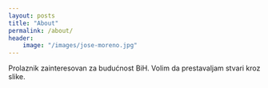 ```yaml
---
layout: posts
title: "About"
permalink: /about/
header:
    image: "/images/jose-moreno.jpg"
---
```



Prolaznik zainteresovan za budućnost BiH. Volim da prestavaljam stvari kroz slike.
